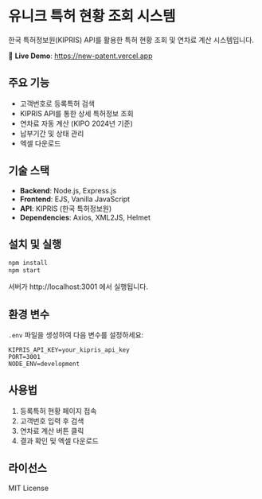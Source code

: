 # 유니크 특허 현황 조회 시스템

한국 특허정보원(KIPRIS) API를 활용한 특허 현황 조회 및 연차료 계산 시스템입니다.

🚀 **Live Demo**: https://new-patent.vercel.app

## 주요 기능

- 고객번호로 등록특허 검색
- KIPRIS API를 통한 상세 특허정보 조회
- 연차료 자동 계산 (KIPO 2024년 기준)
- 납부기간 및 상태 관리
- 엑셀 다운로드

## 기술 스택

- **Backend**: Node.js, Express.js
- **Frontend**: EJS, Vanilla JavaScript
- **API**: KIPRIS (한국 특허정보원)
- **Dependencies**: Axios, XML2JS, Helmet

## 설치 및 실행

```bash
npm install
npm start
```

서버가 http://localhost:3001 에서 실행됩니다.

## 환경 변수

`.env` 파일을 생성하여 다음 변수를 설정하세요:

```
KIPRIS_API_KEY=your_kipris_api_key
PORT=3001
NODE_ENV=development
```

## 사용법

1. 등록특허 현황 페이지 접속
2. 고객번호 입력 후 검색
3. 연차료 계산 버튼 클릭
4. 결과 확인 및 엑셀 다운로드

## 라이선스

MIT License
